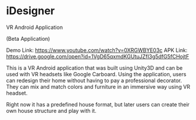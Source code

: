 # iDesigner
VR Android Application

(Beta Application)

Demo Link: https://www.youtube.com/watch?v=0XRGWBYE03c
APK Link: https://drive.google.com/open?id=1VgD65qxmdKGUtuJZfI3g5dfG5fCHojtF

This is a VR Android application that was built using Unity3D and can be used with VR headsets like Google Carboard. Using the application, users can redesign their home without having to pay a professional decorator. They can mix and match colors and furniture in an immersive way using VR headset. 

Right now it has a predefined house format, but later users can create their own house structure and play with it. 

